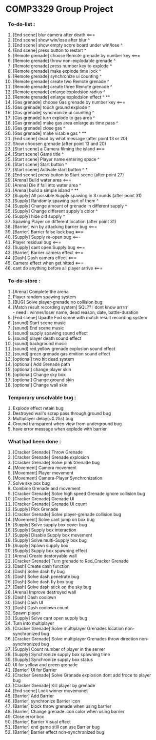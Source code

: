 # COMP3329 Group Project

### &nbsp;&nbsp;To-do-list :
1. [End scene] blur camera after death <===
2. [End scene] show win/lose after blur ^
4. [End scene] show empty score board under win/lose ^
5. [End scene] press button to restart ^
6. [Remote grenade] choose Remote grenade by number key <===
7. [Remote grenade] throw non-explodable grenade ^
8. [Remote grenade] press number key to explode ^
9. [Remote grenade] make explode time lock ^
10. [Remote grenade] synchronize ui counting ^
11. [Remote grenade] create two Remote grenade ^
12. [Remote grenade] create three Remote grenade ^
13. [Remote grenade] enlarge explodsion radius ^
14. [Remote grenade] enlarge explodsion effect ^ **
15. [Gas grenade] choose Gas grenade by number key <===
16. [Gas grenade] touch ground explode ^
17. [Gas grenade] synchronize ui counting ^
18. [Gas grenade] turn explode to gas area ^
19. [Gas grenade] make gas area enlarge as time pass ^
20. [Gas grenade] close gas ^
21. [Gas grenade] make visable gas ^ **
22. [End scene] dead by what message (after point 13 or 20)
23. Show choosen grenade (after point 13 and 20)
28. [Start scene] a Camera filming the island <===
29. [Start scene] Game title ^
30. [Start scene] Player name entering space ^
31. [Start scene] Start button ^
32. [Start scene] Activate start button ^ * 
33. [End scene] press button to Start scene (after point 27)
34. [Arena] Build water area <===
35. [Arena] Die if fall into water area ^
36. [Arena] build a simple island ^ **
37. [Supply] All possible Supply spawing in 3 rounds (after point 31)
38. [Supply] Randomly spawing part of them ^
39. [Supply] Change amount of grenade in different supply ^
40. [Supply] Change different supply's color ^
41. [Supply] hide old supply ^
42. Spawing Player on different location (after point 31)
43. [Barrier] win by attacking barrier bug <===
44. [Barrier] Barrier false lock bug <===
45. [Supply] Supply re-open bug <===
46. Player residual bug <===
45. [Supply] cant open Supply bug <===
47. [Barrier] Barrier camera effect <===
47. [Dash] Dash camera effect <===
48. Camera effect when get hitted <===
49. cant do anything before all player arrive <===

### &nbsp;&nbsp;To-do-store :
1. [Arena] Complete the arena 
22. Player random spawing system 
23. [BUG] Solve player-grenade no collision bug
24. [Match result recording system] SQL?? i dont know arrrrr
</br> - need : winner/loser name, dead reason, date, battle-duration
26. [End scene] Upadte End scene with match result recording system 
28. [sound] Start scene music 
29. [sound] End scene music 
31. [sound] supply spawing sound effect 
32. [sound] player death sound effect
31. [sound] background music
32. [sound] red,yellow grenade explosion sound effect
33. [sound] green grenade gas emition sound effect 
34. [optional] two hit dead system
35. [optional] Add Grenade path 
36. [optional] change player skin 
37. [optional] Change sky box 
38. [optional] Change ground skin 
39. [optional] Change wall skin 

### &nbsp;&nbsp;Temporary unsolvable bug :
1. Explode effect retain bug
3. Destroyed wall's scrap pass through ground bug 
4. Multiplayer delay(~0.25s) bug
5. Ground transparent when view from underground bug
6. have error message when explode with barrier

### &nbsp;&nbsp;What had been done :
1. [Cracker Grenade] Throw Grenade 
2. [Cracker Grenade] Grenade explosion
3. [Cracker Grenade] Solve pink Grenade bug
4. [Movement] Camera movement
5. [Movement] Player movement
6. [Movement] Camera-Player Synchronization
7. Solve sky box bug 
8. Combine Grenade and movement
9. [Cracker Grenade] Solve high speed Grenade ignore collision bug
10. [Cracker Grenade] Grenade UI
11. [Cracker Grenade] Grenade UI count
12. [Supply] Pick Grenade
13. [Cracker Grenade] Solve player-grenade collision bug
14. [Movement] Solve cant jump on box bug
15. [Supply] Solve supply box cover bug 
16. [Supply] Supply box interaction
17. [Supply] Disable Supply box movement
18. [Supply] Solve multi-Supply box bug
19. [Supply] Spawn supply box
20. [Supply] Supply box spawning effect
21. [Arena] Create destoryable wall
22. [Cracker Grenade] Turn grenade to Red_Cracker Grenade
23. [Dash] Create dash function
24. [Dash] Solve dash fly bug
25. [Dash] Solve dash penetrate bug
26. [Dash] Solve dash fly box bug
27. [Dash] Solve dash stick on the sky bug
28. [Arena] Improve destroyed wall
29. [Dash] Dash coolown
30. [Dash] Dash UI
31. [Dash] Dash coolown count
32. Spawn player
33. [Supply] Solve cant open supply bug
34. Turn into multiplayer
35. [Cracker Grenade] Solve multiplayer Grenades location non-synchronized bug 
36. [Cracker Grenade] Solve multiplayer Grenades throw direction non-synchronized bug 
37. [Supply] Count number of player in the server 
38. [Supply] Synchronize supply box spawning time
39. [Supply] Synchronize supply box status
40. UI for yellow and green grenade
41. [Barrier] UI for Barrier
42. [Cracker Grenade] Solve Granade explosion dont add froce to player bug
43. [Cracker Grenade] Kill player by grenade
44. [End scene] Lock winner movemonet
45. [Barrier] Add Barrier
46. [Barrier] synchronize Barrier icon
47. [Barrier] block throw grenade when using barrier
48. [Barrier] Change grenade icon color when using barrier
49. Close error box
50. [Barrier] Barrier Visual effect
51. [Barrier] end game still can use Barrier bug
52. [Barrier] Barrier effect non-synchronized bug

